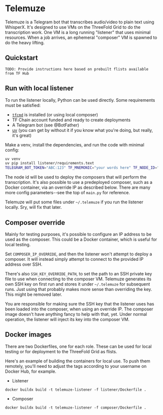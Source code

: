 # Telemuze

Telemuze is a Telegram bot that transcribes audio/video to plain text using WhisperX. It's designed to use VMs on the ThreeFold Grid to do the transcription work. One VM is a long running "listener" that uses minimal resources. When a job arrives, an ephemeral "composer" VM is spawned to do the heavy lifting.

## Quickstart

```
TODO: Provide instructions here based on prebuilt flists available from TF Hub
```

## Run with local listener

To run the listener locally, Python can be used directly. Some requirements must be satisfied:

* [`tfcmd`](https://github.com/threefoldtech/tfgrid-sdk-go/tree/development/grid-cli) is installed (or using local composer)
* TF Chain account funded and ready to create deployments
* A Telegram bot (see @BotFather)
* [uv](https://github.com/astral-sh/uv) (you can get by without it if you know what you're doing, but really, it's great)

Make a venv, install the dependencies, and run the code with minimal config:

```bash
uv venv
uv pip install listener/requirements.text
TELEGRAM_BOT_TOKEN="ABC:123" TF_MNEMONIC="your words here" TF_NODE_ID="13" ALLOWED_USERNAMES="your_tg_username" uv run main.py
```

The node id will be used to deploy the composers that will perform the transcription. It's also possible to use a predeployed composer, such as a Docker container, via an override IP as described below. There are many more config parameters--see the top of `main.py` for reference.

Telemuze will put some files under `~/.telemuze` if you run the listener locally. Sry, will fix that later.

## Composer override

Mainly for testing purposes, it's possible to configure an IP address to be used as the composer. This could be a Docker container, which is useful for local testing.

Set `COMPOSER_IP_OVERRIDE`, and then the listener won't attempt to deploy a composer. It will instead simply attempt to connect to the provided IP address over SSH.

There's also `SSH_KEY_OVERRIDE_PATH`, to set the path to an SSH private key file to use when connecting to the composer VM. Telemuze generates its own SSH key on first run and stores it under `~/.telemuze` for subsequent runs. Just using that probably makes more sense than overriding the key. This might be removed later.

You are responsible for making sure the SSH key that the listener uses has been loaded into the composer, when using an override IP. The composer image doesn't have anything fancy to help with that, yet. Under normal operation, the listener will inject its key into the composer VM.

## Docker images

There are two Dockerfiles, one for each role. These can be used for local testing or for deployment to the ThreeFold Grid as flists.

Here's an example of building the containers for local use. To push them remotely, you'll need to adjust the tags according to your username on Docker Hub, for example.

- Listener
```
docker buildx build -t telemuze-listener -f listener/Dockerfile .
```
- Composer
```
docker buildx build -t telemuze-listener -f composer/Dockerfile .
```
